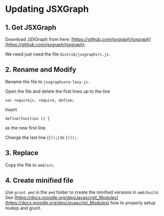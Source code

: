 # Updating JSXGraph

## 1. Get JSXGraph

Download JSXGraph from here: [https://github.com/jsxgraph/jsxgraph](https://github.com/jsxgraph/jsxgraph).

We need just need the file `distrib/jsxgraphsrc.js`.

## 2. Rename and Modify

Rename the file to `jsxgraphcore-lazy.js`.

Open the file and delete the first lines up to the line

    var requirejs, require, define;

Insert

    define(function () {

as the new first line.

Change the last line (`}));`) to `}());`.


## 3. Replace

Copy the file to `amd/src`.

## 4. Create minified file

Use `grunt amd` in the `amd` folder to create the minified versions in `amd/build`.
See [https://docs.moodle.org/dev/Javascript_Modules](https://docs.moodle.org/dev/Javascript_Modules) how to properly setup nodejs and grunt.